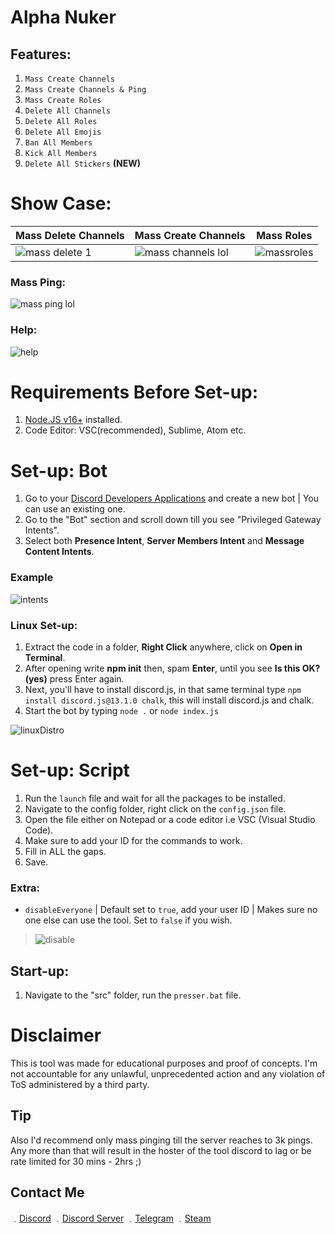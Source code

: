 # Alpha Nuker


## Features:
1. `Mass Create Channels`
2. `Mass Create Channels & Ping`
3. `Mass Create Roles`
4. `Delete All Channels`
5. `Delete All Roles`
6. `Delete All Emojis`
7. `Ban All Members`
8. `Kick All Members`
9. `Delete All Stickers` **(NEW)**

# Show Case: 

| Mass Delete Channels | Mass Create Channels | Mass Roles |
| ------------- | ------------- | ------------- |
| ![mass delete 1](https://user-images.githubusercontent.com/71920969/94821935-0b3a2780-03fa-11eb-8a43-3fb418e373ba.gif) | ![mass channels lol](https://user-images.githubusercontent.com/71920969/94822362-7683f980-03fa-11eb-9759-906d649b6021.gif) | ![massroles](https://media3.giphy.com/media/StXIhkIQKb8sEdXjPj/giphy.gif) |

### Mass Ping:
![mass ping lol](https://user-images.githubusercontent.com/71920969/94822656-cb277480-03fa-11eb-97ee-44562785397f.gif)

### Help:
![help](https://media.discordapp.net/attachments/840525480331575328/886686333307879474/unknown.png)


# Requirements Before Set-up:

1. [Node.JS v16+](https://nodejs.org/en/) installed.
2. Code Editor: VSC(recommended), Sublime, Atom etc.

# Set-up: Bot

1. Go to your [Discord Developers Applications](https://discord.com/developers/applications) and create a new bot | You can use an existing one.
2. Go to the "Bot" section and scroll down till you see "Privileged Gateway Intents".
3. Select both **Presence Intent**, **Server Members Intent** and **Message Content Intents**. 

### Example

![intents](https://media.discordapp.net/attachments/782211920416735252/789810856460419092/unknown.png?width=1409&height=400)


### Linux Set-up:

1. Extract the code in a folder, **Right Click** anywhere, click on **Open in Terminal**.
2. After opening write **npm init** then, spam **Enter**, until you see **Is this OK? (yes)** press Enter again.
3. Next, you'll have to install discord.js, in that same terminal type `npm install discord.js@13.1.0 chalk`, this will install discord.js and chalk.
4. Start the bot by typing `node .` or `node index.js`

![linuxDistro](https://cdn.discordapp.com/attachments/864811547397062656/876212001859309629/presser.gif)

# Set-up: Script

1. Run the `launch` file and wait for all the packages to be installed.
1. Navigate to the config folder, right click on the `config.json` file.
2. Open the file either on Notepad or a code editor i.e VSC (Visual Studio Code).
3. Make sure to add your ID for the commands to work.
3. Fill in ALL the gaps.
4. Save.

### Extra:
* `disableEveryone` | Default set to `true`, add your user ID | Makes sure no one else can use the tool. Set to `false` if you wish.  

> ![disable](https://media.discordapp.net/attachments/840525480331575328/886693417369890826/unknown.png)

## Start-up:

1. Navigate to the "src" folder, run the `presser.bat` file.

# Disclaimer

This is tool was made for educational purposes and proof of concepts. I'm not accountable for any unlawful, unprecedented action and any violation of ToS administered by a third party.

## Tip
Also I'd recommend only mass pinging till the server reaches to 3k pings. Any more than that will result in the hoster of the tool discord to lag or be rate limited for 30 mins - 2hrs ;)

## Contact Me

﹒[Discord](https://discord.com/users/358310460187082763)
﹒[Discord Server](https://discord.gg/4nSYqZ8KAA)
﹒[Telegram](https://t.me/clairvoyant7teen)
﹒[Steam](https://steamcommunity.com/id/seven777teen/)
